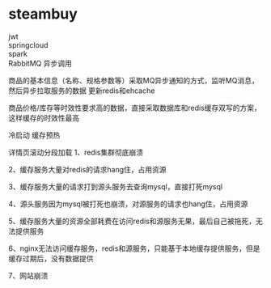 # steambuy

jwt  
springcloud  
spark  
RabbitMQ 异步调用


商品的基本信息（名称、规格参数等）采取MQ异步通知的方式，监听MQ消息，然后异步拉取服务的数据 更新redis和ehcache

商品价格/库存等时效性要求高的数据，直接采取数据库和redis缓存双写的方案，这样缓存的时效性最高



冷启动 缓存预热

详情页滚动分段加载
1、redis集群彻底崩溃

2、缓存服务大量对redis的请求hang住，占用资源

3、缓存服务大量的请求打到源头服务去查询mysql，直接打死mysql

4、源头服务因为mysql被打死也崩溃，对源服务的请求也hang住，占用资源

5、缓存服务大量的资源全部耗费在访问redis和源服务无果，最后自己被拖死，无法提供服务

6、nginx无法访问缓存服务，redis和源服务，只能基于本地缓存提供服务，但是缓存过期后，没有数据提供

7、网站崩溃


